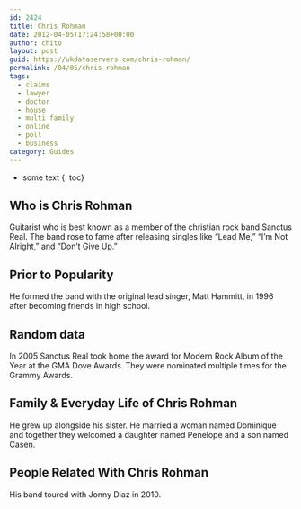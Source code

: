 ```yaml
---
id: 2424
title: Chris Rohman
date: 2012-04-05T17:24:58+00:00
author: chito
layout: post
guid: https://ukdataservers.com/chris-rohman/
permalink: /04/05/chris-rohman
tags:
  - claims
  - lawyer
  - doctor
  - house
  - multi family
  - online
  - poll
  - business
category: Guides
---
```


* some text
{: toc}


## Who is  Chris Rohman
                  
                  
                  
Guitarist who is best known as a member of the christian rock band Sanctus Real. The band rose to fame after releasing singles like &#8220;Lead Me,&#8221; &#8220;I&#8217;m Not Alright,&#8221; and &#8220;Don&#8217;t Give Up.&#8221;
                  
                
                
                
## Prior to Popularity 
                  
                  
                  
He formed the band with the original lead singer, Matt Hammitt, in 1996 after becoming friends in high school.
                  
                
                
                
## Random data 
                  
                  
                  
In 2005 Sanctus Real took home the award for Modern Rock Album of the Year at the GMA Dove Awards. They were nominated multiple times for the Grammy Awards.
                  
                
                
                
## Family & Everyday Life of Chris Rohman
                  
                  
                  
He grew up alongside his sister. He married a woman named Dominique and together they welcomed a daughter named Penelope and a son named Casen.
                  
                
                
                
## People Related With  Chris Rohman
                  
                  
                  
His band toured with Jonny Diaz in 2010.
                  
                
              
            
          
          
          
    
    
  
